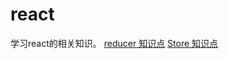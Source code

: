 # react
学习react的相关知识。
[reducer 知识点](https://github.com/olifer655/react/issues/1)
[Store 知识点](https://github.com/olifer655/react/issues/2)
